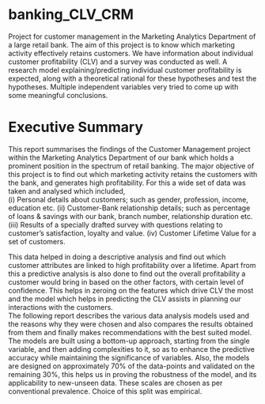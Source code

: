 # banking_CLV_CRM
Project for customer management in the Marketing Analytics Department of a large retail bank.  The aim of this project is to know which marketing activity effectively retains customers. We have information about individual customer profitability (CLV) and a survey was conducted as well.  A research model explaining/predicting individual customer profitability is expected, along with a theoretical rational for these hypotheses and test the hypotheses. Multiple independent variables very tried to come up with some meaningful conclusions. 

# Executive Summary 
This report summarises the findings of the Customer Management project within the Marketing Analytics Department of our bank which holds a prominent position in the spectrum of retail banking.  The major objective of this project is to find out which marketing activity retains the customers with the bank, and generates high profitability. For this a wide set of data was taken and analysed which included,  
(i) Personal details about customers; such as gender, profession, income, education etc. 
(ii) Customer-Bank relationship details; such as percentage of loans & savings with our bank, branch number, relationship duration etc. 
(iii) Results of a specially drafted survey with questions relating to customer’s satisfaction, loyalty and value. 
(iv) Customer Lifetime Value for a set of customers. 

This data helped in doing a descriptive analysis and find out which customer attributes are linked to high profitability over a lifetime. Apart from this a predictive analysis is also done to find out the overall profitability a customer would bring in based on the other factors, with certain level of confidence. This helps in zeroing on the features which drive CLV the most and the model which helps in predicting the CLV assists in planning our interactions with the customers.  
The following report describes the various data analysis models used and the reasons why they were chosen and also compares the results obtained from them and finally makes recommendations with the best suited model.  
The models are built using a bottom-up approach, starting from the single variable, and then adding complexities to it, so as to enhance the predictive accuracy while maintaining the significance of variables. 
Also, the models are designed on approximately 70% of the data-points and validated on the remaining 30%, this helps us in proving the robustness of the model, and its applicability to new-unseen data. These scales are chosen as per conventional prevalence. Choice of this split was empirical.
 
